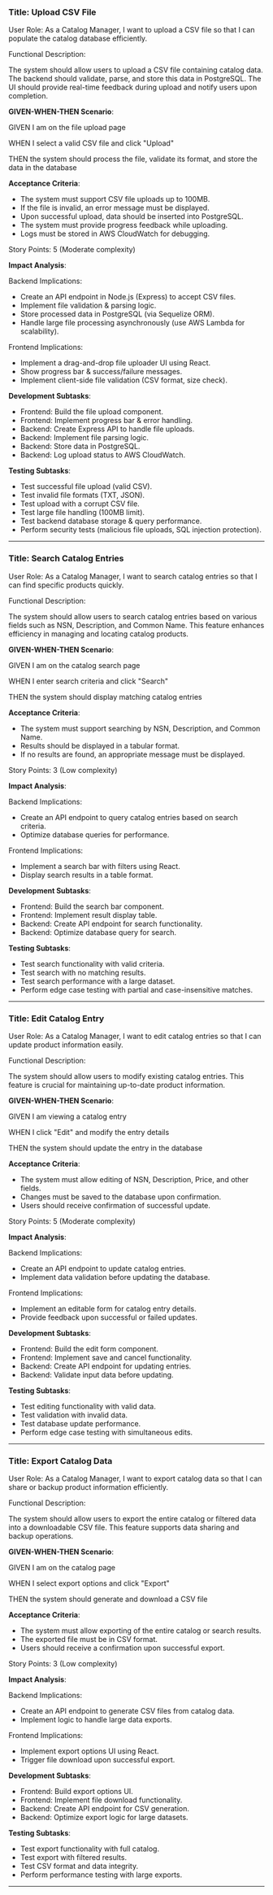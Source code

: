 ### **Title: Upload CSV File**

User Role: As a Catalog Manager, I want to upload a CSV file so that I can populate the catalog database efficiently.

Functional Description:

The system should allow users to upload a CSV file containing catalog data. The backend should validate, parse, and store this data in PostgreSQL. The UI should provide real-time feedback during upload and notify users upon completion.

**GIVEN-WHEN-THEN Scenario**:

GIVEN I am on the file upload page

WHEN I select a valid CSV file and click "Upload"

THEN the system should process the file, validate its format, and store the data in the database

**Acceptance Criteria**:

- The system must support CSV file uploads up to 100MB.
- If the file is invalid, an error message must be displayed.
- Upon successful upload, data should be inserted into PostgreSQL.
- The system must provide progress feedback while uploading.
- Logs must be stored in AWS CloudWatch for debugging.

Story Points: 5 (Moderate complexity)

**Impact Analysis**:

Backend Implications:

- Create an API endpoint in Node.js (Express) to accept CSV files.
- Implement file validation & parsing logic.
- Store processed data in PostgreSQL (via Sequelize ORM).
- Handle large file processing asynchronously (use AWS Lambda for scalability).

Frontend Implications:

- Implement a drag-and-drop file uploader UI using React.
- Show progress bar & success/failure messages.
- Implement client-side file validation (CSV format, size check).

**Development Subtasks**:

- Frontend: Build the file upload component.
- Frontend: Implement progress bar & error handling.
- Backend: Create Express API to handle file uploads.
- Backend: Implement file parsing logic.
- Backend: Store data in PostgreSQL.
- Backend: Log upload status to AWS CloudWatch.

**Testing Subtasks**:

- Test successful file upload (valid CSV).
- Test invalid file formats (TXT, JSON).
- Test upload with a corrupt CSV file.
- Test large file handling (100MB limit).
- Test backend database storage & query performance.
- Perform security tests (malicious file uploads, SQL injection protection).

---

### **Title: Search Catalog Entries**

User Role: As a Catalog Manager, I want to search catalog entries so that I can find specific products quickly.

Functional Description:

The system should allow users to search catalog entries based on various fields such as NSN, Description, and Common Name. This feature enhances efficiency in managing and locating catalog products.

**GIVEN-WHEN-THEN Scenario**:

GIVEN I am on the catalog search page

WHEN I enter search criteria and click "Search"

THEN the system should display matching catalog entries

**Acceptance Criteria**:

- The system must support searching by NSN, Description, and Common Name.
- Results should be displayed in a tabular format.
- If no results are found, an appropriate message must be displayed.

Story Points: 3 (Low complexity)

**Impact Analysis**:

Backend Implications:

- Create an API endpoint to query catalog entries based on search criteria.
- Optimize database queries for performance.

Frontend Implications:

- Implement a search bar with filters using React.
- Display search results in a table format.

**Development Subtasks**:

- Frontend: Build the search bar component.
- Frontend: Implement result display table.
- Backend: Create API endpoint for search functionality.
- Backend: Optimize database query for search.

**Testing Subtasks**:

- Test search functionality with valid criteria.
- Test search with no matching results.
- Test search performance with a large dataset.
- Perform edge case testing with partial and case-insensitive matches.

---

### **Title: Edit Catalog Entry**

User Role: As a Catalog Manager, I want to edit catalog entries so that I can update product information easily.

Functional Description:

The system should allow users to modify existing catalog entries. This feature is crucial for maintaining up-to-date product information.

**GIVEN-WHEN-THEN Scenario**:

GIVEN I am viewing a catalog entry

WHEN I click "Edit" and modify the entry details

THEN the system should update the entry in the database

**Acceptance Criteria**:

- The system must allow editing of NSN, Description, Price, and other fields.
- Changes must be saved to the database upon confirmation.
- Users should receive confirmation of successful update.

Story Points: 5 (Moderate complexity)

**Impact Analysis**:

Backend Implications:

- Create an API endpoint to update catalog entries.
- Implement data validation before updating the database.

Frontend Implications:

- Implement an editable form for catalog entry details.
- Provide feedback upon successful or failed updates.

**Development Subtasks**:

- Frontend: Build the edit form component.
- Frontend: Implement save and cancel functionality.
- Backend: Create API endpoint for updating entries.
- Backend: Validate input data before updating.

**Testing Subtasks**:

- Test editing functionality with valid data.
- Test validation with invalid data.
- Test database update performance.
- Perform edge case testing with simultaneous edits.

---

### **Title: Export Catalog Data**

User Role: As a Catalog Manager, I want to export catalog data so that I can share or backup product information efficiently.

Functional Description:

The system should allow users to export the entire catalog or filtered data into a downloadable CSV file. This feature supports data sharing and backup operations.

**GIVEN-WHEN-THEN Scenario**:

GIVEN I am on the catalog page

WHEN I select export options and click "Export"

THEN the system should generate and download a CSV file

**Acceptance Criteria**:

- The system must allow exporting of the entire catalog or search results.
- The exported file must be in CSV format.
- Users should receive a confirmation upon successful export.

Story Points: 3 (Low complexity)

**Impact Analysis**:

Backend Implications:

- Create an API endpoint to generate CSV files from catalog data.
- Implement logic to handle large data exports.

Frontend Implications:

- Implement export options UI using React.
- Trigger file download upon successful export.

**Development Subtasks**:

- Frontend: Build export options UI.
- Frontend: Implement file download functionality.
- Backend: Create API endpoint for CSV generation.
- Backend: Optimize export logic for large datasets.

**Testing Subtasks**:

- Test export functionality with full catalog.
- Test export with filtered results.
- Test CSV format and data integrity.
- Perform performance testing with large exports.

---